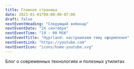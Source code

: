 ```yaml
---
title: Главная страница
date: 2023-01-01T08:00:00-07:00
draft: false
nextEventHeading: "Следующий вебинар"
nextEventDate: "24 сентября"
nextEventTime: "19 : 00 MSK"
nextEventTitle: "Hyprland: настраиваем тему оформления"
nextEventLink: "https://youtube.com"
nextEventIcon: "icons/home-youtube.svg"
---
```


Блог о&nbsp;современных технологиях и&nbsp;полезных утилитах
